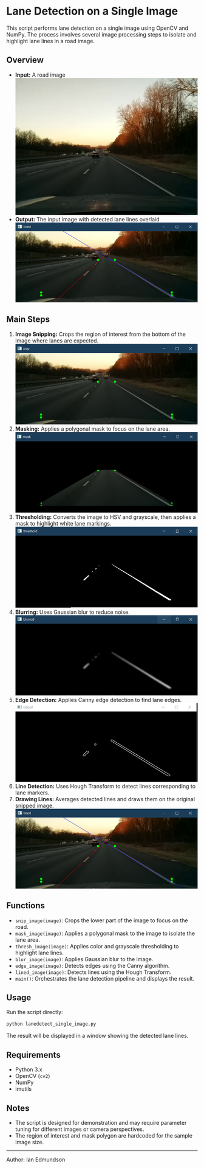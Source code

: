 # Lane Detection on a Single Image

This script performs lane detection on a single image using OpenCV and NumPy. The process involves several image processing steps to isolate and highlight lane lines in a road image.

## Overview
- **Input:** A road image
![Road Image](images/20190219.jpg)
- **Output:** The input image with detected lane lines overlaid
![Road Image](images/lined.PNG)
## Main Steps
1. **Image Snipping:** Crops the region of interest from the bottom of the image where lanes are expected.
![Snipping Image](images/snip.PNG)
2. **Masking:** Applies a polygonal mask to focus on the lane area.
![Masking Image](images/mask.PNG)
3. **Thresholding:** Converts the image to HSV and grayscale, then applies a mask to highlight white lane markings.
![Thresholding Image](images/threshold.PNG)
4. **Blurring:** Uses Gaussian blur to reduce noise.![Blurring Image](images/blurred.PNG)
5. **Edge Detection:** Applies Canny edge detection to find lane edges.
![Edge Image](images/edged.PNG)
6. **Line Detection:** Uses Hough Transform to detect lines corresponding to lane markers.
7. **Drawing Lines:** Averages detected lines and draws them on the original snipped image.
![Line Image](images/lined.PNG)
## Functions
- `snip_image(image)`: Crops the lower part of the image to focus on the road.
- `mask_image(image)`: Applies a polygonal mask to the image to isolate the lane area.
- `thresh_image(image)`: Applies color and grayscale thresholding to highlight lane lines.
- `blur_image(image)`: Applies Gaussian blur to the image.
- `edge_image(image)`: Detects edges using the Canny algorithm.
- `lined_image(image)`: Detects lines using the Hough Transform.
- `main()`: Orchestrates the lane detection pipeline and displays the result.

## Usage
Run the script directly:

```bash
python lanedetect_single_image.py
```

The result will be displayed in a window showing the detected lane lines.

## Requirements
- Python 3.x
- OpenCV (`cv2`)
- NumPy
- imutils

## Notes
- The script is designed for demonstration and may require parameter tuning for different images or camera perspectives.
- The region of interest and mask polygon are hardcoded for the sample image size.

---
Author: Ian Edmundson

